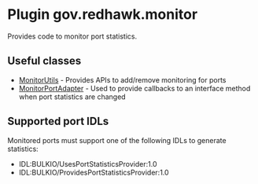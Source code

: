 # Plugin gov.redhawk.monitor

Provides code to monitor port statistics.

## Useful classes

* [MonitorUtils](src/gov/redhawk/monitor/MonitorUtils.java) - Provides APIs to add/remove monitoring for ports
* [MonitorPortAdapter](src/gov/redhawk/monitor/MonitorPortAdapter.java) - Used to provide callbacks to an interface method when port statistics are changed

## Supported port IDLs

Monitored ports must support one of the following IDLs to generate statistics:
* IDL:BULKIO/UsesPortStatisticsProvider:1.0
* IDL:BULKIO/ProvidesPortStatisticsProvider:1.0